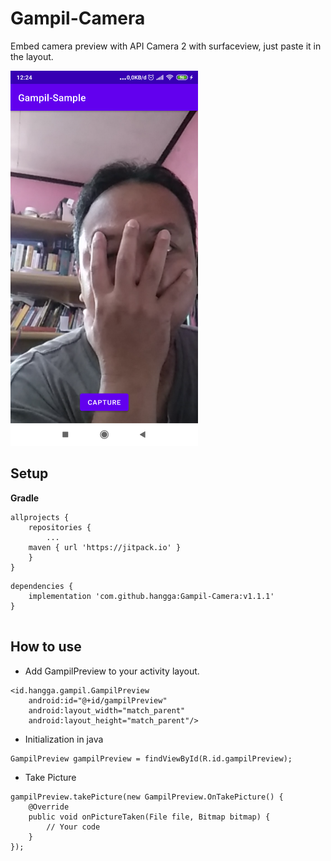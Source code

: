 # Gampil-Camera
Embed camera preview with API Camera 2 with surfaceview, just paste it in the layout.

<img width="300" src="https://github.com/hangga/Gampil-Camera/blob/main/skrinsut.png?raw=true"/>

## Setup

**Gradle**
```
allprojects {
    repositories {
    	...
	maven { url 'https://jitpack.io' }
    }
}
```

```
dependencies {
    implementation 'com.github.hangga:Gampil-Camera:v1.1.1'
}


```
## How to use
- Add GampilPreview to your activity layout. 
```
<id.hangga.gampil.GampilPreview
    android:id="@+id/gampilPreview"
    android:layout_width="match_parent"
    android:layout_height="match_parent"/>
```
- Initialization in java
```
GampilPreview gampilPreview = findViewById(R.id.gampilPreview);
```
- Take Picture
```
gampilPreview.takePicture(new GampilPreview.OnTakePicture() {
    @Override
    public void onPictureTaken(File file, Bitmap bitmap) {
        // Your code
	}
});
```
